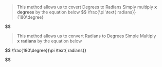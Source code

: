 
>This method allows us to covert Degrees to Radians
>Simply multiply **x degrees** by the equation below
$$
\frac{\pi \text{ radians}}{180\degree}

$$

>This method allows us to convert Radians to Degrees
>Simple Multiply **x radians** by the equation below

$$
\frac{180\degree}{\pi \text{ radians}}

$$


